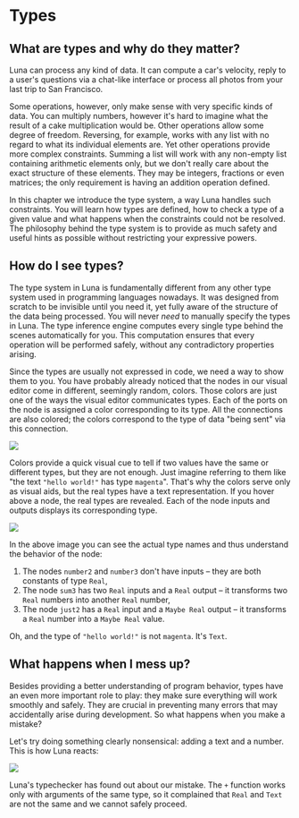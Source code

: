 # Types

## What are types and why do they matter?

Luna can process any kind of data. It can compute a car's velocity, reply to a user's questions via a chat-like interface or process all photos from your last trip to San Francisco. 

Some operations, however, only make sense with very specific kinds of data. You can multiply numbers, however it's hard to imagine what the result of a cake multiplication would be. Other operations allow some degree of freedom. Reversing, for example, works with any list with no regard to what its individual elements are. Yet other operations provide more complex constraints. Summing a list will work with any non-empty list containing arithmetic elements only, but we don't really care about the exact structure of these elements. They may be integers, fractions or even matrices; the only requirement is having an addition operation defined.

In this chapter we introduce the type system, a way Luna handles such constraints. You will learn how types are defined, how to check a type of a given value and what happens when the constraints could not be resolved. The philosophy behind the type system is to provide as much safety and useful hints as possible without restricting your expressive powers.


## How do I see types?

The type system in Luna is fundamentally different from any other type system used in programming languages nowadays. It was designed from scratch to be invisible until you need it, yet fully aware of the structure of the data being processed. You will never _need_ to manually specify the types in Luna. The type inference engine computes every single type behind the scenes automatically for you. This computation ensures that every operation will be performed safely, without any contradictory properties arising.

Since the types are usually not expressed in code, we need a way to show them to you. You have probably already noticed that the nodes in our visual editor come in different, seemingly random, colors. Those colors are just one of the ways the visual editor communicates types. Each of the ports on the node is assigned a color corresponding to its type. All the connections are also colored; the colors correspond to the type of data "being sent" via this connection.

![](assets/colorful_graph.png)

Colors provide a quick visual cue to tell if two values have the same or different types, but they are not enough. Just imagine referring to them like "the text `"hello world!"` has type `magenta`". That's why the colors serve only as visual aids, but the real types have a text representation. If you hover above a node, the real types are revealed. Each of the node inputs and outputs displays its corresponding type.

![](assets/graph_with_types.png)

In the above image you can see the actual type names and thus understand the behavior of the node:

1. The nodes `number2` and `number3` don't have inputs – they are both constants of type `Real`,
2. The node `sum3` has two `Real` inputs and a `Real` output – it transforms two `Real` numbers into another `Real` number,
3. The node `just2` has a `Real` input and a `Maybe Real` output – it transforms a `Real` number into a `Maybe Real` value.

Oh, and the type of `"hello world!"` is not `magenta`. It's `Text`.

## What happens when I mess up?

Besides providing a better understanding of program behavior, types have an even more important role to play: they make sure everything will work smoothly and safely. They are crucial in preventing many errors that may accidentally arise during development. So what happens when you make a mistake?

Let's try doing something clearly nonsensical: adding a text and a number. This is how Luna reacts:

![](assets/tc_error.png)

Luna's typechecker has found out about our mistake. The `+` function works only with arguments of the same type, so it complained that `Real` and `Text` are not the same and we cannot safely proceed.
